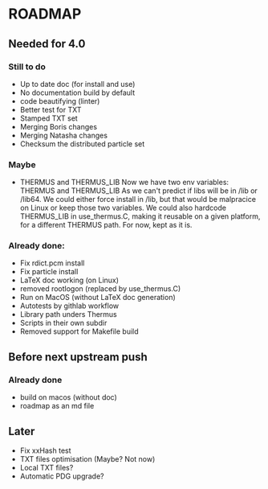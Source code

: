 # ROADMAP

## Needed for 4.0
### Still to do
- Up to date doc (for install and use)
- No documentation build by default
- code beautifying (linter)
- Better test for TXT
- Stamped TXT set
- Merging Boris changes
- Merging Natasha changes
- Checksum the distributed particle set

### Maybe
- THERMUS and THERMUS_LIB
Now we have two env variables: THERMUS and THERMUS_LIB
As we can't predict if libs will be in /lib or /lib64.
We could either force install in /lib, but that would be malpracice on Linux
or keep those two variables.
We could also hardcode THERMUS_LIB in use_thermus.C, making it reusable on a given platform, for a different THERMUS path.
For now, kept as it is.

### Already done:
- Fix rdict.pcm install
- Fix particle install
- LaTeX doc working (on Linux)
- removed rootlogon (replaced by use_thermus.C)
- Run on MacOS (without LaTeX doc generation)
- Autotests by githlab workflow
- Library path unders Thermus
- Scripts in their own subdir
- Removed support for Makefile build


## Before next upstream push
### Already done
- build on macos (without doc)
- roadmap as an md file


## Later
- Fix xxHash test
- TXT files optimisation (Maybe? Not now)
- Local TXT files?
- Automatic PDG upgrade?




